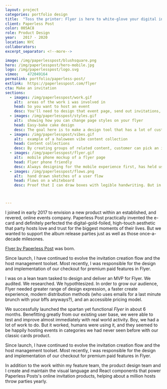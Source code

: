 ```yaml
---
layout: project
categories: portfolio design
title:  "Toss the printer: Flyer is here to white-glove your digital invitations"
client: Paperless Post
color: 005AC8
role: Product Design
year:   2017 - 2020
location: NYC
collaborators:
excerpt_separator: <!--more-->

image: /img/paperlesspost/blushsquare.png
hero: /img/paperlesspost/hero-mobile.jpg
logo: /img/paperlesspost/logo.svg
vimeo:    472049164
permalink: portfolio/paperless-post/
extlink:  https://paperlesspost.com/flyer
cta: Make an invitation
sections:
  - images: /img/paperlesspost/work.gif
    alt:  areas of the work i was involved in
    head: So you want to host an event
    desc: You'll need to design that event page, send out invitations, and you'll need some invite tracking and follow-up tools. We'll try to make this as easy as possible. After all, you've got a party to throw.
  - images: /img/paperlesspost/styles.gif
    alt:  showing how you can change page styles on your flyer
    head: Easy-bake cake design
    desc: The goal here is to make a design tool that has a lot of customization power but very little cognitive load on the customer. One of my favorite challenges.
  - images: /img/paperlesspost/vibes.gif
    alt:  example of a haloween vibe content collection
    head: Content collections
    desc: By creating groups of related content, customer can pick an image that is closely related to the example they picked. You know like maybe a pumpkin instead of a ghoul.
  - images: /img/paperlesspost/flyer.gif
    alt:  mobile phone mockup of a flyer page
    head: Flyer phone friendly
    desc: Always designing for the mobile experience first, has held us accountable for a future where we can reach people where they are - on their phone and not their email inbox.
  - images: /img/paperlesspost/flows.png
    alt:  hand drawn sketches of a user flow
    head: Flows on a whiteboard
    desc: Proof that I can draw boxes with legible handwriting. But in all seriousness, many times we returned to the drawing board to check that we understood the customer needs. From creating your event page, finding and setting the correct RSVP button options, inviting guests, managing guests, oh yeah, and hosting a party. Hopefully we made it easier and more fun.



---
```

I joined in early 2017 to envision a new product within an established, and revered, online events company. Paperless Post practically invented the e-card and definitely perfected the digital-gold-foiled, high-touch aesthetic that party hosts love and trust for the biggest moments of their lives. But we wanted to support the album release parties just as well as those once-a-decade milesones.

[Flyer by Paperless Post](https://paperlesspost.com/flyer/) was born.

<!--more-->

Since launch, I have continued to evolve the invitation creation flow and the host management toolset. Most recently, I was responsible for the design and implementation of our checkout for premium paid features in Flyer.

I was on a lean team tasked to design and deliver an MVP for Flyer. We audited. We researched. We hypothtesized. In order to grow our audience, Flyer needed greater range of design expression, a faster create experience, modern distribution methods (who uses emails for a last minute brunch with your bffs anyways?), and an accessible pricing model.

We successfully launched the spartan yet functional *Flyer* in about 6 months. Benefitting greatly from our existing user base, we were able to test and improve almost immediately with real world activity. Boy, we had a lot of work to do. But it worked, humans were using it, and they seemed to be happily hosting events in categories we had never seen before with our classic cards product.

Since launch, I have continued to evolve the invitation creation flow and the host management toolset. Most recently, I was responsible for the design and implementation of our checkout for premium paid features in Flyer.

In addition to the work within my feature team, the product design team and I create and maintain the visual language and React components that power Paperless Posts's online invitation products, helping about a million hosts throw parties yearly.
